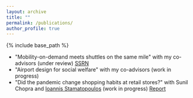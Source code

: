 ```yaml
---
layout: archive
title: ""
permalink: /publications/
author_profile: true
---
```


{% include base_path %}

* "Mobility-on-demand meets shuttles on the same mile" with my co-advisors (under review) [SSRN](https://urldefense.com/v3/__http://ssrn.com/abstract=4322824__;!!Dq0X2DkFhyF93HkjWTBQKhk!S3qO5QNKfN0EUFvWGWGk3ZVYMiA2wCI6ZW8T7HcZCIeddTbRGKT7o8S1reHZ0kXAw3x1CB9yil6MkTHCyOKE3_UrLw4azmjgSvErJFSZ--t5sKdEv9Y$)
* "Airport design for social welfare" with my co-advisors (work in progress)
* "Did the pandemic change shopping habits at retail
stores?" with Sunil Chopra and [Ioannis Stamatopoulos](https://sites.utexas.edu/yannis-stamos/) (work in progress) [Report](https://rosap.ntl.bts.gov/view/dot/65570)
